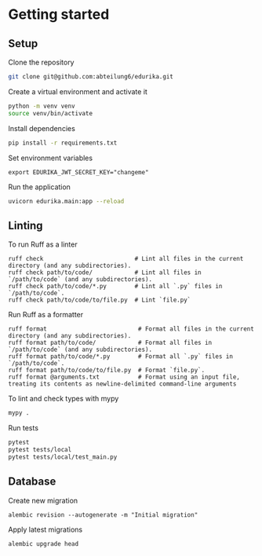 # Getting started

## Setup

Clone the repository

```bash
git clone git@github.com:abteilung6/edurika.git
```

Create a virtual environment and activate it

```bash
python -m venv venv
source venv/bin/activate
```

Install dependencies

```bash
pip install -r requirements.txt
```

Set environment variables
```
export EDURIKA_JWT_SECRET_KEY="changeme"
```

Run the application

```bash
uvicorn edurika.main:app --reload
```

## Linting

To run Ruff as a linter
```
ruff check                          # Lint all files in the current directory (and any subdirectories).
ruff check path/to/code/            # Lint all files in `/path/to/code` (and any subdirectories).
ruff check path/to/code/*.py        # Lint all `.py` files in `/path/to/code`.
ruff check path/to/code/to/file.py  # Lint `file.py`
```

Run Ruff as a formatter
```
ruff format                          # Format all files in the current directory (and any subdirectories).
ruff format path/to/code/            # Format all files in `/path/to/code` (and any subdirectories).
ruff format path/to/code/*.py        # Format all `.py` files in `/path/to/code`.
ruff format path/to/code/to/file.py  # Format `file.py`.
ruff format @arguments.txt           # Format using an input file, treating its contents as newline-delimited command-line arguments
```

To lint and check types with mypy

```bash
mypy .
```

Run tests

```bash
pytest
pytest tests/local
pytest tests/local/test_main.py
```

## Database

Create new migration
```
alembic revision --autogenerate -m "Initial migration"
```

Apply latest migrations
```
alembic upgrade head
```
